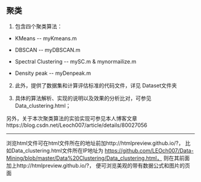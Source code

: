 ## 聚类

1. 包含四个聚类算法：

- KMeans -- myKmeans.m

- DBSCAN  -- myDBSCAN.m

- Spectral Clustering -- mySC.m & mynormailize.m

- Density peak -- myDenpeak.m

2. 此外，提供了数据集和计算评估标准的代码文件，详见 Dataset文件夹

3. 具体的算法解析、实现的说明以及效果的分析比对，可参见Data_clustering.html；

另外，关于本次聚类算法的实验实现可参见本人博客文章https://blog.csdn.net/Leoch007/article/details/80027056 

---

浏览html文件可在html文件所在的地址前加http://htmlpreview.github.io/?， 比如Data_clustering.html文件所在IP地址为 https://github.com/LEOch007/Data-Mining/blob/master/Data%20Clustering/Data_clustering.html， 则在其前面加上http://htmlpreview.github.io/?，  便可浏览美观的带有数据公式和图片的页面
